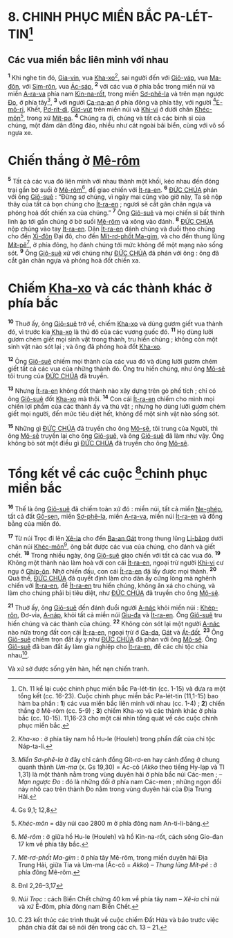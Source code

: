 # 8. CHINH PHỤC MIỀN BẮC PA-LÉT-TIN[^1]

## Các vua miền bắc liên minh với nhau
<sup><b>1</b></sup> Khi nghe tin đó, [Gia-vin](), vua [Kha-xo]()[^2], sai người đến với [Giô-váp](), vua [Ma-đôn](), với [Sim-rôn](), vua [Ác-sáp](), <sup><b>2</b></sup> với các vua ở phía bắc trong miền núi và miền [A-ra-va]() phía nam [Kin-na-rốt](), trong miền [Sơ-phê-la]() và trên mạn ngược [Đo](), ở phía tây[^3], <sup><b>3</b></sup> với người [Ca-na-an]() ở phía đông và phía tây, với người [^1*][E-mô-ri](), Khết, [Pơ-rít-di](), [Giơ-vút]() trên miền núi và [Khi-vi]() ở dưới chân [Khéc-môn]()[^4], trong xứ [Mít-pa](). <sup><b>4</b></sup> Chúng ra đi, chúng và tất cả các binh sĩ của chúng, một đám dân đông đảo, nhiều như cát ngoài bãi biển, cùng với vô số ngựa xe.


# Chiến thắng ở [Mê-rôm]()
<sup><b>5</b></sup> Tất cả các vua đó liên minh với nhau thành một khối, kéo nhau đến đóng trại gần bờ suối ở [Mê-rôm]()[^5], để giao chiến với [Ít-ra-en](). <sup><b>6</b></sup> [ĐỨC CHÚA]() phán với ông [Giô-suê]() : “Đừng sợ chúng, vì ngày mai cũng vào giờ này, Ta sẽ nộp thây của tất cả bọn chúng cho [Ít-ra-en]() ; ngươi sẽ cắt gân chân ngựa và phóng hoả đốt chiến xa của chúng.” <sup><b>7</b></sup> Ông [Giô-suê]() và mọi chiến sĩ bất thình lình ập tới gần chúng ở bờ suối [Mê-rôm]() và xông vào đánh. <sup><b>8</b></sup> [ĐỨC CHÚA]() nộp chúng vào tay [Ít-ra-en](). Dân [Ít-ra-en]() đánh chúng và đuổi theo chúng cho đến [Xi-đôn]() Đại đô, cho đến [Mít-rơ-phốt Ma-gim](), và cho đến thung lũng [Mít-pê]()[^6], ở phía đông, họ đánh chúng tới mức không để một mạng nào sống sót. <sup><b>9</b></sup> Ông [Giô-suê]() xử với chúng như [ĐỨC CHÚA]() đã phán với ông : ông đã cắt gân chân ngựa và phóng hoả đốt chiến xa.


# Chiếm [Kha-xo]() và các thành khác ở phía bắc
<sup><b>10</b></sup> Thuở ấy, ông [Giô-suê]() trở về, chiếm [Kha-xo]() và dùng gươm giết vua thành đó, vì trước kia [Kha-xo]() là thủ đô của các vương quốc đó. <sup><b>11</b></sup> Họ dùng lưỡi gươm chém giết mọi sinh vật trong thành, tru hiến chúng ; không còn một sinh vật nào sót lại ; và ông đã phóng hoả đốt [Kha-xo]().

<sup><b>12</b></sup> Ông [Giô-suê]() chiếm mọi thành của các vua đó và dùng lưỡi gươm chém giết tất cả các vua của những thành đó. Ông tru hiến chúng, như ông [Mô-sê]() tôi trung của [ĐỨC CHÚA]() đã truyền.

<sup><b>13</b></sup> Nhưng [Ít-ra-en]() không đốt thành nào xây dựng trên gò phế tích ; chỉ có ông [Giô-suê]() đốt [Kha-xo]() mà thôi. <sup><b>14</b></sup> Con cái [Ít-ra-en]() chiếm cho mình mọi chiến lợi phẩm của các thành ấy và thú vật ; nhưng họ dùng lưỡi gươm chém giết mọi người, đến mức tiêu diệt hết, không để một sinh vật nào sống sót.

<sup><b>15</b></sup> Những gì [ĐỨC CHÚA]() đã truyền cho ông [Mô-sê](), tôi trung của Người, thì ông [Mô-sê]() truyền lại cho ông [Giô-suê](), và ông [Giô-suê]() đã làm như vậy. Ông không bỏ sót một điều gì [ĐỨC CHÚA]() đã truyền cho ông [Mô-sê]().


# Tổng kết về các cuộc [^2*]chinh phục miền bắc
<sup><b>16</b></sup> Thế là ông [Giô-suê]() đã chiếm toàn xứ đó : miền núi, tất cả miền [Ne-ghép](), tất cả đất [Gô-sen](), miền [Sơ-phê-la](), miền [A-ra-va](), miền núi [Ít-ra-en]() và đồng bằng của miền đó.

<sup><b>17</b></sup> Từ núi Trọc đi lên [Xê-ia]() cho đến [Ba-an Gát]() trong thung lũng [Li-băng]() dưới chân núi [Khéc-môn]()[^7], ông bắt được các vua của chúng, cho đánh và giết chết. <sup><b>18</b></sup> Trong nhiều ngày, ông [Giô-suê]() giao chiến với tất cả các vua đó. <sup><b>19</b></sup> Không một thành nào làm hoà với con cái [Ít-ra-en](), ngoại trừ người [Khi-vi]() cư ngụ ở [Ghíp-ôn](). Nhờ chiến đấu, con cái [Ít-ra-en]() đã lấy được mọi thành. <sup><b>20</b></sup> Quả thế, [ĐỨC CHÚA]() đã quyết định làm cho dân ấy cứng lòng mà nghênh chiến với [Ít-ra-en](), để [Ít-ra-en]() tru hiến chúng, không ân xá cho chúng, và làm cho chúng phải bị tiêu diệt, như [ĐỨC CHÚA]() đã truyền cho ông [Mô-sê]().

<sup><b>21</b></sup> Thuở ấy, ông [Giô-suê]() đến đánh đuổi người [A-nác]() khỏi miền núi : [Khép-rôn](), Đơ-via, [A-náp](), khỏi tất cả miền núi [Giu-đa]() và [Ít-ra-en](). Ông [Giô-suê]() tru hiến chúng và các thành của chúng. <sup><b>22</b></sup> Không còn sót lại một người [A-nác]() nào nữa trong đất con cái [Ít-ra-en](), ngoại trừ ở [Ga-da](), [Gát]() và [Át-đốt](). <sup><b>23</b></sup> Ông [Giô-suê]() chiếm trọn đất ấy y như [ĐỨC CHÚA]() đã phán với ông [Mô-sê](). Ông [Giô-suê]() đã ban đất ấy làm gia nghiệp cho [Ít-ra-en](), để các chi tộc chia nhau[^8].

Và xứ sở được sống yên hàn, hết nạn chiến tranh.

[^1]: Ch. 11 kể lại cuộc chinh phục miền bắc Pa-lét-tin (cc. 1-15) và đưa ra một tổng kết (cc. 16-23). Cuộc chinh phục miền bắc Pa-lét-tin (11,1-15) bao hàm ba phần : **1**) các vua miền bắc liên minh với nhau (cc. 1-4) ; **2**) chiến thắng ở Mê-rôm (cc. 5-9) ; **3**) chiếm Kha-xo và các thành khác ở phía bắc (cc. 10-15). 11,16-23 cho một cái nhìn tổng quát về các cuộc chinh phục miền bắc.
[^2]: *Kha-xo* : ở phía tây nam hồ Hu-le (Houleh) trong phần đất của chi tộc Náp-ta-li.
[^3]: *Miền Sơ-phê-la* ở đây chỉ cánh đồng Gít-rơ-en hay cánh đồng ở chung quanh thành *Um-ma* (x. Gs 19,30) = Ác-cô (*Akko* theo tiếng Hy-lạp và Tl 1,31) là một thành nằm trong vùng duyên hải ở phía bắc núi Các-men ; – *Mạn ngược Đo* : đó là những đồi ở phía nam Các-men ; những ngọn đồi này nhô cao trên thành Đo nằm trong vùng duyên hải của Địa Trung Hải.
[^4]: *Khéc-môn* = dãy núi cao 2800 m ở phía đông nam An-ti-li-băng.
[^5]: *Mê-rôm* : ở giữa hồ Hu-le (Houleh) và hồ Kin-na-rốt, cách sông Gio-đan 17 km về phía tây bắc.
[^6]: *Mít-rơ-phốt Ma-gim* : ở phía tây Mê-rôm, trong miền duyên hải Địa Trung Hải, giữa Tia và Um-ma (Ác-cô = *Akko*) – *Thung lũng Mít-pê* : ở phía đông Mê-rôm.
[^7]: *Núi Trọc* : cách Biển Chết chừng 40 km về phía tây nam – *Xê-ia* chỉ núi và xứ Ê-đôm, phía đông nam Biển Chết.
[^8]: C.23 kết thúc các trình thuật về cuộc chiếm Đất Hứa và báo trước việc phân chia đất đai sẽ nói đến trong các ch. 13 – 21.
[^1*]: Gs 9,1; 12,8
[^2*]: Đnl 2,26–3,17